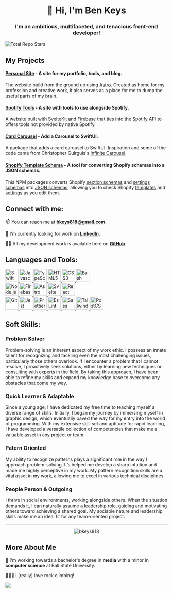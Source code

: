 <h1 align="center">👋 Hi, I'm Ben Keys</h1>

<h3 align="center">I'm an ambitious, multifaceted, and tenacious front-end developer!</h3>

<!-- ![Profile Views](https://komarev.com/ghpvc/?username=bkeys818&label=Profile%20views&color=0e75b6&style=flat) -->
![Total Repo Stars](https://img.shields.io/github/stars/bkeys818?style=social)

## My Projects

#### [Personal Site](https://github.com/bkeys818/personal-site) - A site for my portfolio, tools, and blog.
The website build from the ground up using [Astro](https://astro.build/). Created as home for my profession and creative work, it also serves as a place for me to dump the useful parts of my brain.

#### [Spotify Tools](https://github.com/bkeys818/spotify-tools) - A site with tools to use alongside Spotify.
A website built with [SvelteKit](https://kit.svelte.dev) and [Firebase](https://firebase.google.com/) that ties into the [Spotify API](https://developer.spotify.com/) to offers tools not provided by native Spotify.

#### [Card Carousel](https://github.com/bkeys818/CardCarousel) - Add a Carousel to SwiftUI.

A package that adds a card carousel to SwiftUI. Inspiration and some of the code came from Christopher Guirguis's [Infinite Carousel](https://www.youtube.com/watch?v=fB5MzDD1PZI).

#### [Shopify Template Schema](https://github.com/bkeys818/shopify-template-schema) - A tool for converting Shopify schemas into a JSON schemas.

This NPM packages converts Shopify [section schemas](https://shopify.dev/themes/architecture/sections/section-schema) and [settings schemas](https://shopify.dev/themes/architecture/config/settings-schema-json) into [JSON schemas](https://json-schema.org), allowing you to check Shopify [templates](https://shopify.dev/themes/architecture/templates) and [settings](https://shopify.dev/themes/architecture/config/settings-data-json) as you edit them.

## Connect with me:

📫 You can reach me at **bkeys818@gmail.com**.

💼 I'm currently looking for work on [**LinkedIn**](https://linkedin.com/in/bkeys818).

👨‍💻 All my development work is available here on [**GitHub**](https://github.com/bkeys818).

## Languages and Tools:

<div align="left">
    <a href="https://www.swift.org" target=_blank rel=noreferrer>
        <img src="https://cdn.simpleicons.org/swift" alt="Swift" width=40 height=40/>
    </a>
    <a href="https://developer.oracle.com/languages/javascript.html" target=_blank rel=noreferrer>
        <img src="https://cdn.simpleicons.org/javascript" alt="Javascript" width=40 height=40/>
    </a>
    <a href="https://www.typescriptlang.org" target=_blank rel=noreferrer>
        <img src="https://cdn.simpleicons.org/typescript" alt="TypeScript" width=40 height=40/>
    </a>
    <a href="https://html.spec.whatwg.org/multipage/" target=_blank rel=noreferrer>
        <img src="https://cdn.simpleicons.org/html5" alt="HTML5" width=40 height=40/>
    </a>
    <a href="https://www.w3.org/style/css/overview" target=_blank rel=noreferrer>
        <img src="https://cdn.simpleicons.org/css3" alt="CSS3" width=40 height=40/>
    </a>
    <a href="https://www.gnu.org/software/bash/" target=_blank rel=noreferrer>
        <img src="https://cdn.simpleicons.org/gnubash" alt="Bash" width=40 height=40/>
    </a>
</div>

<div align="left">
   <a href="https://nodejs.org" target=_blank rel=noreferrer>
        <img src="https://cdn.simpleicons.org/nodedotjs" alt="Node.js" width=40 height=40/>
    </a>
    <a href="https://firebase.google.com" target=_blank rel=noreferrer>
        <img src="https://cdn.simpleicons.org/firebase" alt="Firebase" width=40 height=40/>
    </a>
    <a href="https://astro.build" target=_blank rel=noreferrer>
        <img src="https://cdn.simpleicons.org/astro" alt="Astro" width=40 height=40/>
    </a>
    <a href="https://svelte.dev" target=_blank rel=noreferrer>
        <img src="https://cdn.simpleicons.org/svelte" alt="Svelte" width=40 height=40/>
    </a>
    <a href="https://react.dev" target=_blank rel=noreferrer>
        <img src="https://cdn.simpleicons.org/react" alt="React" width=40 height=40/>
    </a>
</div>

<div align="left">
   <a href="https://git-scm.com" target=_blank rel=noreferrer>
        <img src="https://cdn.simpleicons.org/git" alt="Git" width=40 height=40/>
    </a>
    <a href="https://jestjs.io" target=_blank rel=noreferrer>
        <img src="https://cdn.simpleicons.org/jest" alt="Jest" width=40 height=40/>
    </a>
    <a href="https://prettier.io" target=_blank rel=noreferrer>
        <img src="https://cdn.simpleicons.org/prettier" alt="Prettier" width=40 height=40/>
    </a>
    <a href="https://eslint.org" target=_blank rel=noreferrer>
        <img src="https://cdn.simpleicons.org/eslint" alt="EsLint" width=40 height=40/>
    </a>
    <a href="https://sass-lang.com" target=_blank rel=noreferrer>
        <img src="https://cdn.simpleicons.org/sass" alt="Sass" width=40 height=40/>
    </a>
    <a href="https://tailwindcss.com" target=_blank rel=noreferrer>
        <img src="https://cdn.simpleicons.org/tailwindcss" alt="TailwindCSS" width=40 height=40/>
    </a>
    <a href="https://postcss.org" target=_blank rel=noreferrer>
        <img src="https://cdn.simpleicons.org/postcss" alt="PostCSS" width=40 height=40/>
    </a>
</div>

## Soft Skills:

### Problem Solver
Problem-solving is an inherent aspect of my work ethic. I possess an innate talent for recognizing and tackling even the most challenging issues, particularly those others overlook. If I encounter a problem that I cannot resolve, I proactively seek solutions, either by learning new techniques or consulting with experts in the field. By taking this approach, I have been able to refine my skills and expand my knowledge base to overcome any obstacles that come my way.

### Quick Learner & Adaptable
Since a young age, I have dedicated my free time to teaching myself a diverse range of skills. Initially, I began my journey by immersing myself in graphic design, which eventually paved the way for my entry into the world of programming. With my extensive skill set and aptitude for rapid learning, I have developed a versatile collection of competencies that make me a valuable asset in any project or team.

### Patern Oriented
My ability to recognize patterns plays a significant role in the way I approach problem-solving. It’s helped me develop a sharp intuition and made me highly perceptive in my work. My pattern recognition skills are a vital asset in my work, allowing me to excel in various technical disciplines.

### People Person & Outgoing
I thrive in social environments, working alongside others. When the situation demands it, I can naturally assume a leadership role, guiding and motivating others toward achieving a shared goal. My sociable nature and leadership skills make me an ideal fit for any team-oriented project.

---

<div style="display:flex; flex-wrap:wrap; justify-content:space-around;">
  <img  src="https://github-readme-stats.vercel.app/api?username=bkeys818&show_icons=true&locale=en" alt="bkeys818" />
</div>

## More About Me

🏫 I'm working towards a bachelor's degree in **media** with a minor in **computer science** at Ball State University.

🧗🏻‍♂️ I (really) love rock climbing!

![](https://hit.yhype.me/github/profile?user_id=65252963)
